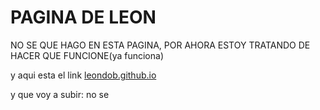# PAGINA DE LEON

NO SE QUE HAGO EN ESTA PAGINA, POR AHORA ESTOY TRATANDO DE HACER QUE FUNCIONE(ya funciona)

y aqui esta el link [leondob.github.io](leondob.github.io)

y que voy a subir: no se 


